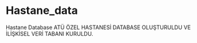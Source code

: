# Hastane_data
Hastane Database
ATÜ ÖZEL HASTANESİ DATABASE OLUŞTURULDU VE İLİŞKİSEL VERİ TABANI KURULDU.
